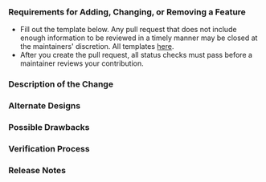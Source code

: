 ### Requirements for Adding, Changing, or Removing a Feature

* Fill out the template below. Any pull request that does not include enough information to be reviewed in a timely manner may be closed at the maintainers' discretion. All templates [here](PULL_REQUEST_TEMPLATE.md).
* After you create the pull request, all status checks must pass before a maintainer reviews your contribution.

### Description of the Change

<!--

We must be able to understand the design of your change from this description. If we can't get a good idea of what the code will be doing from the description here, the pull request may be closed at the maintainers' discretion. Keep in mind that the maintainer reviewing this PR may not be familiar with or have worked with the code here recently, so please walk us through the concepts.

-->

### Alternate Designs

<!-- Explain what other alternates were considered and why the proposed version was selected -->

### Possible Drawbacks

<!-- What are the possible side-effects or negative impacts of the code change? -->

### Verification Process

<!--

What process did you follow to verify that your change has the desired effects?

- How did you verify that all new functionality works as expected?
- How did you verify that all changed functionality works as expected?
- How did you verify that the change has not introduced any regressions?

Describe the actions you performed (including buttons you clicked, text you typed, commands you ran, etc.), and describe the results you observed.

-->

### Release Notes

<!--

Please describe the changes in a single line that explains this improvement in terms that a user can understand. This text will be used in Terp Network's release notes.

If this change is not user-facing or notable enough to be included in release notes you may use the strings "Not applicable" or "N/A" here.

-->
